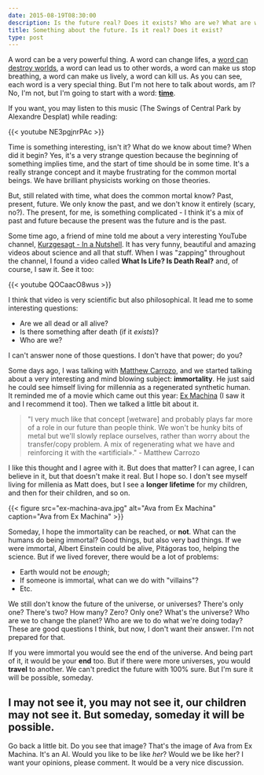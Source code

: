 ```yaml
---
date: 2015-08-19T08:30:00
description: Is the future real? Does it exists? Who are we? What are we going to be? Time? Death. Is that real? What's the difference from life? Some interesting questions no one can answer.
title: Something about the future. Is it real? Does it exist?
type: post
---
```



A word can be a very powerful thing. A word can change lifes, a [word can destroy worlds][4], a word can lead us to other words, a word can make us stop breathing, a word can make us lively, a word can kill us. As you can see, each word is a very special thing. But I'm not here to talk about words, am I? No, I'm not, but I'm going to start with a word: **[time][0]**.

If you want, you may listen to this music (The Swings of Central Park by Alexandre Desplat) while reading:

{{< youtube NE3pgjnrPAc >}}

Time is something interesting, isn't it? What do we know about time? When did it begin? Yes, it's a very strange question because the beginning of something implies time, and the start of time should be in some time. It's a really strange concept and it maybe frustrating for the common mortal beings. We have brilliant physicists working on those theories.

But, still related with time, what does the common mortal know? Past, present, future. We only know the past, and we don't know it entirely (scary, no?). The present, for me, is something complicated - I think it's a mix of past and future because the present was the future and is the past.

Some time ago, a friend of mine told me about a very interesting YouTube channel, [Kurzgesagt - In a Nutshell][2]. It has very funny, beautiful and amazing videos about science and all that stuff. When I was "zapping" throughout the channel, I found a video called **What Is Life? Is Death Real?** and, of course, I saw it. See it too:

{{< youtube QOCaacO8wus >}}

I think that video is very scientific but also philosophical. It lead me to some interesting questions:

+ Are we all dead or all alive?
+ Is there something after death (if it *exists*)?
+ Who are we?

I can't answer none of those questions. I don't have that power; do you?

Some days ago, I was talking with [Matthew Carrozo][1], and we started talking about a very interesting and mind blowing subject: **immortality**. He just said he could see himself living for millennia as a regenerated synthetic human. It reminded me of a movie which came out this year: [Ex Machina][3] (I saw it and I recommend it too). Then we talked a little bit about it.

> "I very much like that concept [wetware] and probably plays far more of a role in our future than people think. We won't be hunky bits of metal but we'll slowly replace ourselves, rather than worry about the transfer/copy problem. A mix of regenerating what we have and reinforcing it with the «artificial»." - Matthew Carrozo

I like this thought and I agree with it. But does that matter? I can agree, I can believe in it, but that doesn't make it real. But I hope so. I don't see myself living for millenia as Matt does, but I see a **longer lifetime** for my children, and then for their children, and so on.

{{< figure src="ex-machina-ava.jpg" alt="Ava from Ex Machina" caption="Ava from Ex Machina" >}}

Someday, I hope the immortality can be reached, or **not**. What can the humans do being immortal? Good things, but also very bad things. If we were immortal, Albert Einstein could be alive, Pitágoras too, helping the science. But if we lived forever, there would be a lot of problems:

+ Earth would not be *enough*;
+ If someone is immortal, what can we do with "villains"?
+ Etc.

We still don't know the future of the universe, or universes? There's only one? There's two? How many? Zero? Only one? What's the universe? Who are we to change the planet? Who are we to do what we're doing today? These are good questions I think, but now, I don't want their answer. I'm not prepared for that.

If you were immortal you would see the end of the universe. And being part of it, it would be your **end** too. But if there were more universes, you would **travel** to another. We can't predict the future with 100% sure. But I'm sure it will be possible, someday.

## I may not see it, you may not see it, our children may not see it. But someday, someday it will be possible.

Go back a little bit. Do you see that image? That's the image of Ava from Ex Machina. It's an AI. Would you like to be like *her*? Would we be like her? I want your opinions, please comment. It would be a very nice discussion.

[0]: https://www.youtube.com/watch?v=JwYX52BP2Sk
[1]: https://www.linkedin.com/in/carrozo
[2]: http://kurzgesagt.org/
[3]: http://www.imdb.com/title/tt0470752/
[4]: https://en.wikipedia.org/wiki/Bay_of_Pigs_Invasion
